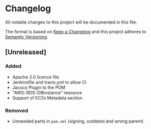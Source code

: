 # Changelog
All notable changes to this project will be documented in this file.

The format is based on [Keep a Changelog](http://keepachangelog.com/en/1.0.0/)
and this project adheres to [Semantic Versioning](http://semver.org/spec/v2.0.0.html).

## [Unreleased]

### Added
- Apache 2.0 licence file
- Jenkinsfile and travis.yml to allow CI
- Jacoco Plugin to the POM
- "AWS::RDS::DBInstance" resource
- Support of EC2s Metadata section

### Removed
- Unneeded parts in `pom.xml` (signing, outdated and wrong parent)
